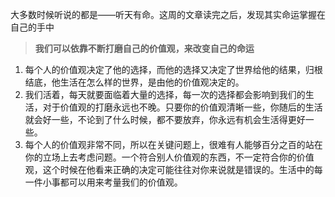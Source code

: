 大多数时候听说的都是——听天有命。这周的文章读完之后，发现其实命运掌握在自己的手中
> **我们可以依靠不断打磨自己的价值观，来改变自己的命运**

1. 每个人的价值观决定了他的选择，而他的选择又决定了世界给他的结果，归根结底，他生活在怎么样的世界，是由他的价值观决定的。
2. 我们活着，每天就要面临着大量的选择，每一次的选择都会影响到我们的生活，对于价值观的打磨永远也不晚。只要你的价值观清晰一些，你随后的生活就会好一些，不论到了什么时候，都不要放弃，你永远有机会生活得更好一些。
3. 每个人的价值观非常不同，所以在关键问题上，很难有人能够百分之百的站在你的立场上去考虑问题。一个符合别人价值观的东西，不一定符合你的价值观，这个时候在他看来正确的决定可能往往对你来说就是错误的。生活中的每一件小事都可以用来考量我们的价值观。



